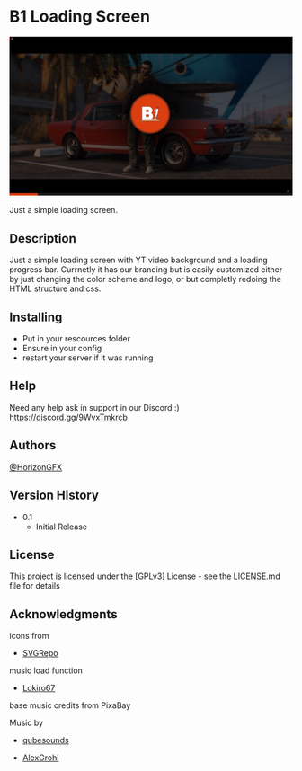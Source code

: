 # B1 Loading Screen

<div align="middle"> <img width="auto" src="https://raw.githubusercontent.com/Burn-One-Studios/.github/main/assets/B1Loading.PNG"/> </div>

Just a simple loading screen.

## Description

Just a simple loading screen with YT video background and a loading progress bar. Currnetly it has our branding but is easily customized either by just changing the color scheme and logo, or but completly redoing the HTML structure and css.

## Installing

- Put in your rescources folder
- Ensure in your config
- restart your server if it was running

## Help

Need any help ask in support in our Discord :)
https://discord.gg/9WvxTmkrcb

## Authors

[@HorizonGFX](https://twitter.com/Horizon_GFX)

## Version History

- 0.1
  - Initial Release

## License

This project is licensed under the [GPLv3] License - see the LICENSE.md file for details

## Acknowledgments

icons from 

- [SVGRepo](https://www.svgrepo.com/)

music load function

- [Lokiro67](https://forum.cfx.re/t/solved-using-multiple-loading-music/10959/17)

base music credits from PixaBay

Music by 

- [qubesounds](https://pixabay.com/users/qubesounds-24397640/?utm_source=link-attribution)

- [AlexGrohl](https://pixabay.com/users/alexgrohl-25289918/?utm_source=link-attribution&utm_medium=referral&utm_campaign=music&utm_content=111448)

